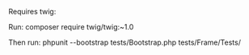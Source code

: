 Requires twig:

Run:
composer require twig/twig:~1.0

Then run:
phpunit --bootstrap tests/Bootstrap.php tests/Frame/Tests/
